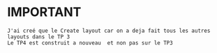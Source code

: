 # IMPORTANT
    J'ai creé que le Create layout car on a deja fait tous les autres layouts dans le TP 3
    Le TP4 est construit a nouveau  et non pas sur le TP3